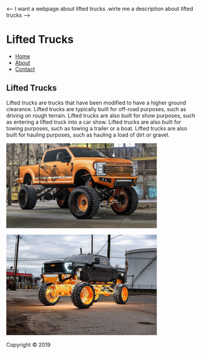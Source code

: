 <--
I want a webpage about lifted trucks .wirte me a description about lifted trucks
-->
<html>
<head>
<title>Lifted Trucks</title>
<link rel="stylesheet" href="style.css">
</head>
<body>
<div class="container">
<div class="header">
<h1>Lifted Trucks</h1>
</div>
<div class="navbar">
<ul>
<li><a href="index.php">Home</a></li>
<li><a href="about.php">About</a></li>
<li><a href="contact.php">Contact</a></li>


</ul>
</div>
<div class="content">
<h2>Lifted Trucks</h2>
<p>Lifted trucks are trucks that have been modified to have a higher ground clearance.
Lifted trucks are typically built for off-road purposes, such as driving on rough terrain.
Lifted trucks are also built for show purposes, such as entering a lifted truck into a car show.
Lifted trucks are also built for towing purposes, such as towing a trailer or a boat.
Lifted trucks are also built for hauling purposes, such as hauling a load of dirt or gravel.


</p>
<img src="big truck.jpg" width="400">
  <p>
<img src="2024-chevy-silverado-hd-jumps-on-the-extreme-mall-crawler-scene-with-cgi-poise-200424_1.jpg" width="400">
  </div>
  
<div class="footer">
Copyright &copy; 2019
</div>
</div>
</body>
</html>

